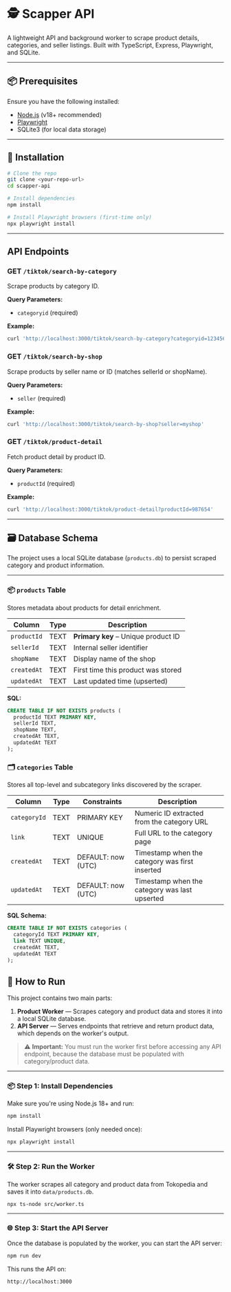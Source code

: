 # 🕵️ Scapper API

A lightweight API and background worker to scrape product details, categories, and seller listings. Built with TypeScript, Express, Playwright, and SQLite.

---

## 📦 Prerequisites

Ensure you have the following installed:

- [Node.js](https://nodejs.org/) (v18+ recommended)
- [Playwright](https://playwright.dev/docs/intro)
- SQLite3 (for local data storage)

---

## 🚀 Installation

```bash
# Clone the repo
git clone <your-repo-url>
cd scapper-api

# Install dependencies
npm install

# Install Playwright browsers (first-time only)
npx playwright install
```

---

## API Endpoints

### GET `/tiktok/search-by-category`

Scrape products by category ID.

**Query Parameters:**
- `categoryid` (required)

**Example:**
```bash
curl 'http://localhost:3000/tiktok/search-by-category?categoryid=123456'
```

### GET `/tiktok/search-by-shop`

Scrape products by seller name or ID (matches sellerId or shopName).

**Query Parameters:**
- `seller` (required)

**Example:**
```bash
curl 'http://localhost:3000/tiktok/search-by-shop?seller=myshop'
```


### GET `/tiktok/product-detail`

Fetch product detail by product ID.

**Query Parameters:**
- `productId` (required)

**Example:**
```bash
curl 'http://localhost:3000/tiktok/product-detail?productId=987654'
```

---

## 🗃️ Database Schema

The project uses a local SQLite database (`products.db`) to persist scraped category and product information.

---

### 📦 `products` Table

Stores metadata about products for detail enrichment.

| Column      | Type  | Description                          |
|-------------|-------|--------------------------------------|
| `productId` | TEXT  | **Primary key** – Unique product ID  |
| `sellerId`  | TEXT  | Internal seller identifier           |
| `shopName`  | TEXT  | Display name of the shop             |
| `createdAt` | TEXT  | First time this product was stored   |
| `updatedAt` | TEXT  | Last updated time (upserted)         |

**SQL:**
```sql
CREATE TABLE IF NOT EXISTS products (
  productId TEXT PRIMARY KEY,
  sellerId TEXT,
  shopName TEXT,
  createdAt TEXT,
  updatedAt TEXT
);
```

### 🗂️ `categories` Table

Stores all top-level and subcategory links discovered by the scraper.

| Column       | Type  | Constraints        | Description                                      |
|--------------|-------|--------------------|--------------------------------------------------|
| `categoryId` | TEXT  | PRIMARY KEY        | Numeric ID extracted from the category URL       |
| `link`       | TEXT  | UNIQUE             | Full URL to the category page                    |
| `createdAt`  | TEXT  | DEFAULT: now (UTC) | Timestamp when the category was first inserted   |
| `updatedAt`  | TEXT  | DEFAULT: now (UTC) | Timestamp when the category was last upserted    |

**SQL Schema:**
```sql
CREATE TABLE IF NOT EXISTS categories (
  categoryId TEXT PRIMARY KEY,
  link TEXT UNIQUE,
  createdAt TEXT,
  updatedAt TEXT
);
```

## 🚀 How to Run

This project contains two main parts:

1. **Product Worker** — Scrapes category and product data and stores it into a local SQLite database.
2. **API Server** — Serves endpoints that retrieve and return product data, which depends on the worker's output.

> ⚠️ **Important:** You must run the worker first before accessing any API endpoint, because the database must be populated with category/product data.

---

### 📦 Step 1: Install Dependencies

Make sure you're using Node.js 18+ and run:

```bash
npm install
```

Install Playwright browsers (only needed once):

```bash
npx playwright install
```

---

### 🛠️ Step 2: Run the Worker

The worker scrapes all category and product data from Tokopedia and saves it into `data/products.db`.

```bash
npx ts-node src/worker.ts
```
---

### 🌐 Step 3: Start the API Server

Once the database is populated by the worker, you can start the API server:

```bash
npm run dev
```

This runs the API on:

```
http://localhost:3000
```


